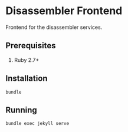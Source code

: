 # Disassembler Frontend
Frontend for the disassembler services.

## Prerequisites
1.  Ruby 2.7+

## Installation
```
bundle
```

## Running
```
bundle exec jekyll serve
```
